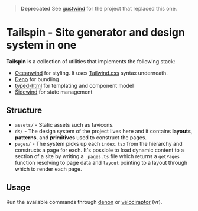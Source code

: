> **Deprecated** See [gustwind](https://github.com/survivejs/gustwind) for the project that replaced this one.

# Tailspin - Site generator and design system in one

**Tailspin** is a collection of utilities that implements the following stack:

- [Oceanwind](https://www.npmjs.com/package/oceanwind) for styling. It uses [Tailwind.css](https://tailwindcss.com/) syntax underneath.
- [Deno](https://deno.land/) for bundling
- [typed-html](https://www.npmjs.com/package/typed-html) for templating and component model
- [Sidewind](https://sidewindjs.com/) for state management

## Structure

- `assets/` - Static assets such as favicons.
- `ds/` - The design system of the project lives here and it contains **layouts**, **patterns**, and **primitives** used to construct the pages.
- `pages/` - The system picks up each `index.tsx` from the hierarchy and constructs a page for each. It's possible to load dynamic content to a section of a site by writing a `_pages.ts` file which returns a `getPages` function resolving to page data and `layout` pointing to a layout through which to render each page.

## Usage

Run the available commands through [denon](https://github.com/denosaurs/denon) or [velociraptor](https://github.com/umbopepato/velociraptor) (vr).
